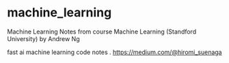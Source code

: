 # machine_learning

Machine Learning Notes from course Machine Learning (Standford University) by Andrew Ng

fast ai machine learning code notes .  https://medium.com/@hiromi_suenaga
